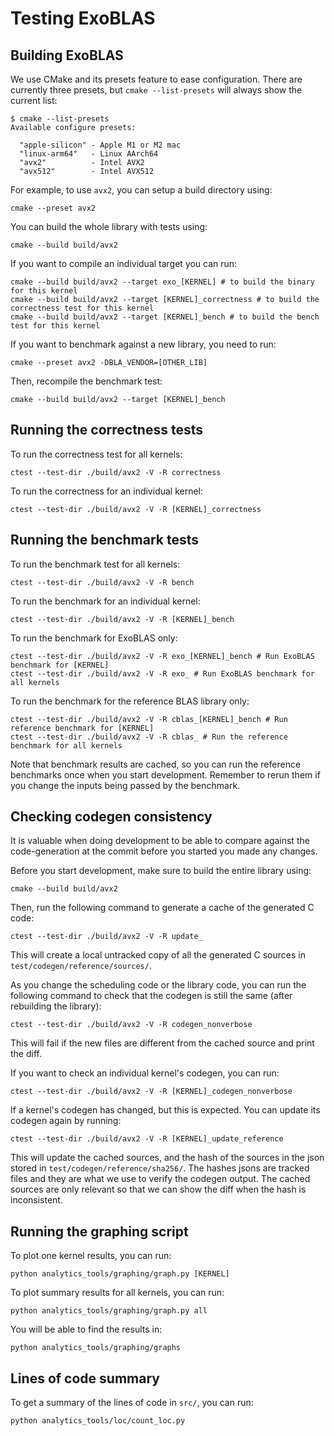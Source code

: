 # Testing ExoBLAS

## Building ExoBLAS

We use CMake and its presets feature to ease configuration. There
are currently three presets, but `cmake --list-presets` will always
show the current list:

```
$ cmake --list-presets
Available configure presets:

  "apple-silicon" - Apple M1 or M2 mac
  "linux-arm64"   - Linux AArch64
  "avx2"          - Intel AVX2
  "avx512"        - Intel AVX512
```

For example, to use `avx2`, you can setup a build directory using:

```
cmake --preset avx2
```
You can build the whole library with tests using:
```
cmake --build build/avx2
```

If you want to compile an individual target you can run:
```
cmake --build build/avx2 --target exo_[KERNEL] # to build the binary for this kernel
cmake --build build/avx2 --target [KERNEL]_correctness # to build the correctness test for this kernel
cmake --build build/avx2 --target [KERNEL]_bench # to build the bench test for this kernel
```
If you want to benchmark against a new library, you need to run:
```
cmake --preset avx2 -DBLA_VENDOR=[OTHER_LIB]
```
Then, recompile the benchmark test:
```
cmake --build build/avx2 --target [KERNEL]_bench
```

## Running the correctness tests
To run the correctness test for all kernels:
```
ctest --test-dir ./build/avx2 -V -R correctness
```
To run the correctness for an individual kernel:
```
ctest --test-dir ./build/avx2 -V -R [KERNEL]_correctness
```

## Running the benchmark tests
To run the benchmark test for all kernels:
```
ctest --test-dir ./build/avx2 -V -R bench
```
To run the benchmark for an individual kernel:
```
ctest --test-dir ./build/avx2 -V -R [KERNEL]_bench
```
To run the benchmark for ExoBLAS only:
```
ctest --test-dir ./build/avx2 -V -R exo_[KERNEL]_bench # Run ExoBLAS benchmark for [KERNEL]
ctest --test-dir ./build/avx2 -V -R exo_ # Run ExoBLAS benchmark for all kernels
```
To run the benchmark for the reference BLAS library only:
```
ctest --test-dir ./build/avx2 -V -R cblas_[KERNEL]_bench # Run reference benchmark for [KERNEL]
ctest --test-dir ./build/avx2 -V -R cblas_ # Run the reference benchmark for all kernels
```
Note that benchmark results are cached, so you can run the reference benchmarks once when you start development. Remember to rerun them if you change the inputs being passed by the benchmark.

## Checking codegen consistency
It is valuable when doing development to be able to compare against the code-generation at the commit before you started you made any changes.

Before you start development, make sure to build the entire library using:
```
cmake --build build/avx2
```
Then, run the following command to generate a cache of the generated C code:
```
ctest --test-dir ./build/avx2 -V -R update_
```
This will create a local untracked copy of all the generated C sources in `test/codegen/reference/sources/`.

As you change the scheduling code or the library code, you can run the following command to check that the codegen is still the same (after rebuilding the library):
```
ctest --test-dir ./build/avx2 -V -R codegen_nonverbose
```
This will fail if the new files are different from the cached source and print the diff.

If you want to check an individual kernel's codegen, you can run:
```
ctest --test-dir ./build/avx2 -V -R [KERNEL]_codegen_nonverbose
```

If a kernel's codegen has changed, but this is expected. You can update its codegen again by running:
```
ctest --test-dir ./build/avx2 -V -R [KERNEL]_update_reference
```
This will update the cached sources, and the hash of the sources in the json stored in `test/codegen/reference/sha256/`. The hashes jsons are tracked files and they are what we use to verify the codegen output. The cached sources are only relevant so that we can show the diff when the hash is inconsistent.

## Running the graphing script
To plot one kernel results, you can run:
```
python analytics_tools/graphing/graph.py [KERNEL]
```
To plot summary results for all kernels, you can run:
```
python analytics_tools/graphing/graph.py all
```
You will be able to find the results in:
```
python analytics_tools/graphing/graphs
```

## Lines of code summary
To get a summary of the lines of code in `src/`, you can run:
```
python analytics_tools/loc/count_loc.py
```
